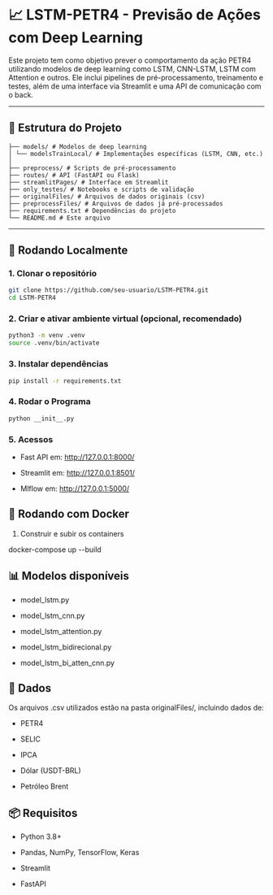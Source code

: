 # 📈 LSTM-PETR4 - Previsão de Ações com Deep Learning

Este projeto tem como objetivo prever o comportamento da ação PETR4 utilizando modelos de deep learning como LSTM, CNN-LSTM, LSTM com Attention e outros. Ele inclui pipelines de pré-processamento, treinamento e testes, além de uma interface via Streamlit e uma API de comunicação com o back.

---

## 📁 Estrutura do Projeto
```
├── models/ # Modelos de deep learning
│ └── modelsTrainLocal/ # Implementações específicas (LSTM, CNN, etc.)
│
├── preprocess/ # Scripts de pré-processamento
├── routes/ # API (FastAPI ou Flask)
├── streamlitPages/ # Interface em Streamlit
├── only_testes/ # Notebooks e scripts de validação
├── originalFiles/ # Arquivos de dados originais (csv)
├── preprocessFiles/ # Arquivos de dados já pré-processados
├── requirements.txt # Dependências do projeto
└── README.md # Este arquivo
```


---

## 🚀 Rodando Localmente

### 1. Clonar o repositório

```bash
git clone https://github.com/seu-usuario/LSTM-PETR4.git
cd LSTM-PETR4
```

### 2. Criar e ativar ambiente virtual (opcional, recomendado)

```bash
python3 -m venv .venv
source .venv/bin/activate
```

### 3. Instalar dependências

```bash
pip install -r requirements.txt
```

### 4. Rodar o Programa

```bash
python __init__.py
```
### 5. Acessos


- Fast API em: http://127.0.0.1:8000/

- Streamlit em: http://127.0.0.1:8501/

- Mlflow em: http://127.0.0.1:5000/

## 🐳 Rodando com Docker

1. Construir e subir os containers

docker-compose up --build

## 📊 Modelos disponíveis
- model_lstm.py


- model_lstm_cnn.py


- model_lstm_attention.py


- model_lstm_bidirecional.py


- model_lstm_bi_atten_cnn.py

## 📎 Dados
Os arquivos .csv utilizados estão na pasta originalFiles/, incluindo dados de:


- PETR4


- SELIC


- IPCA


- Dólar (USDT-BRL)


- Petróleo Brent

## 📦 Requisitos


- Python 3.8+


- Pandas, NumPy, TensorFlow, Keras


- Streamlit


- FastAPI 
